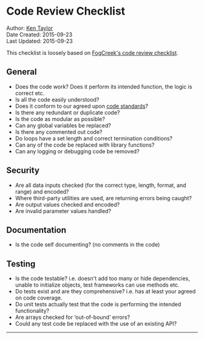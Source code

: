 # Code Review Checklist

Author: [Ken Taylor](mailto:ken.taylor@issuetrak.com?subject=SUBJECT)  
Date Created: 2015-09-23  
Last Updated: 2015-09-23  

This checklist is loosely based on [FogCreek's code review checklist][fogcreek].

## General

* Does the code work? Does it perform its intended function, the logic is correct etc.
* Is all the code easily understood?
* Does it conform to our agreed upon [code standards][standards]?
* Is there any redundant or duplicate code?
* Is the code as modular as possible?
* Can any global variables be replaced?
* Is there any commented out code?
* Do loops have a set length and correct termination conditions?
* Can any of the code be replaced with library functions?
* Can any logging or debugging code be removed?

## Security

* Are all data inputs checked (for the correct type, length, format, and range) and encoded?
* Where third-party utilities are used, are returning errors being caught?
* Are output values checked and encoded?
* Are invalid parameter values handled?

## Documentation

* Is the code self documenting? (no comments in the code)

## Testing

* Is the code testable? i.e. doesn't add too many or hide dependencies, unable to initialize objects, test frameworks can use methods etc.
* Do tests exist and are they comprehensive? i.e. has at least your agreed on code coverage.
* Do unit tests actually test that the code is performing the intended functionality?
* Are arrays checked for ‘out-of-bound’ errors?
* Could any test code be replaced with the use of an existing API?

---
[fogcreek]: http://blog.fogcreek.com/increase-defect-detection-with-our-code-review-checklist-example/
[standards]: https://github.com/IssueTrak/coding-standards/blob/master/csharp_coding_standards.md